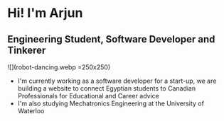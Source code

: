 # Hi! I'm Arjun
## Engineering Student, Software Developer and Tinkerer
![](robot-dancing.webp =250x250)
- I'm currently working as a software developer for a start-up, we are building a website to connect Egyptian students to Canadian Professionals for Educational and Career advice
- I'm also studying Mechatronics Engineering at the University of Waterloo
 

